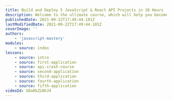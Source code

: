 ```yaml
---
title: Build and Deploy 5 JavaScript & React API Projects in 10 Hours
description: Welcome to the ultimate course, which will help you become a master of APIs by Building Real Industry Applications. In this compilation of videos, you'll build a Travel Companion App, a Cryptocurrency App, a Real Estate App, a  Google Clone App, as well as create your own API!
publishedDate: 2021-09-22T17:49:44.101Z
lastModifiedDate: 2021-09-22T17:49:44.101Z
coverImage: ''
authors:
    - 'javascript-mastery'
modules:
    - source: index
lessons:
    - source: intro
    - source: first-application
    - source: api-crash-course
    - source: second-application
    - source: third-application
    - source: fourth-application
    - source: fifth-application
videoId: GDa8kZLNhJ4
---
```

